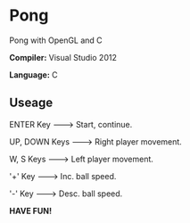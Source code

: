 Pong
====

Pong with OpenGL and C

**Compiler:** Visual Studio 2012

**Language:** C

Useage
------

ENTER Key ---> Start, continue.

UP, DOWN Keys ---> Right player movement.

W, S Keys ---> Left player movement.

'+' Key ---> Inc. ball speed.

'-' Key ---> Desc. ball speed.

**HAVE FUN!**
